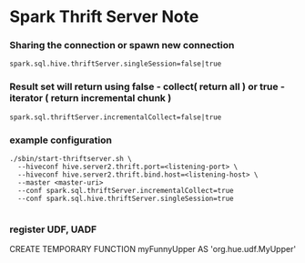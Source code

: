 # Spark Thrift Server Note

### Sharing the connection or spawn new connection
```
spark.sql.hive.thriftServer.singleSession=false|true
```

### Result set will return using false - collect( return all )  or true - iterator ( return incremental chunk )

```
spark.sql.thriftServer.incrementalCollect=false|true
```

### example configuration

```
./sbin/start-thriftserver.sh \
  --hiveconf hive.server2.thrift.port=<listening-port> \
  --hiveconf hive.server2.thrift.bind.host=<listening-host> \
  --master <master-uri>
  --conf spark.sql.thriftServer.incrementalCollect=true
  --conf spark.sql.hive.thriftServer.singleSession=true
  
```

### register UDF, UADF

CREATE TEMPORARY FUNCTION myFunnyUpper AS 'org.hue.udf.MyUpper'
